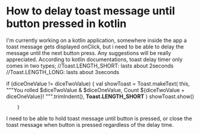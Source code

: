 
# How to delay toast message until button pressed in kotlin

I'm currently working on a kotlin application, somewhere inside the app a toast message gets displayed onClick, but i need to be able to delay the message until the next button press. Any suggestions will be really appreciated.
According to kotlin documentations, toast delay timer only comes in two types;
//Toast.LENGTH_SHORT: lasts about 2seconds
//Toast.LENGTH_LONG: lasts about 3seconds

if (diceOneValue != diceTwoValue) { 
            val showToast = Toast.makeText(
                this,
                """You rolled $diceTwoValue & $diceOneValue,
                Count ${diceTwoValue + diceOneValue}!
            """.trimIndent(),
                **Toast.LENGTH_SHORT**
            )
            showToast.show()

        }

I need to be able to hold toast message until button is pressed, or close the toast message when button is pressed regardless of the delay time.

        